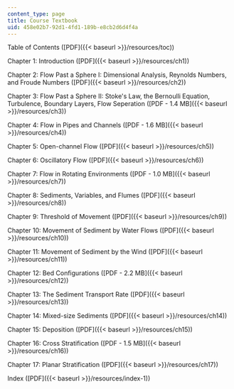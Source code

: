 ```yaml
---
content_type: page
title: Course Textbook
uid: 458e02b7-92d1-4fd1-189b-e8cb2d6d4f4a
---
```


Table of Contents ([PDF]({{< baseurl >}}/resources/toc))

Chapter 1: Introduction ([PDF]({{< baseurl >}}/resources/ch1))

Chapter 2: Flow Past a Sphere I: Dimensional Analysis, Reynolds Numbers, and Froude Numbers ([PDF]({{< baseurl >}}/resources/ch2))

Chapter 3: Flow Past a Sphere II: Stoke's Law, the Bernoulli Equation, Turbulence, Boundary Layers, Flow Seperation ([PDF - 1.4 MB]({{< baseurl >}}/resources/ch3))

Chapter 4: Flow in Pipes and Channels ([PDF - 1.6 MB]({{< baseurl >}}/resources/ch4))

Chapter 5: Open-channel Flow ([PDF]({{< baseurl >}}/resources/ch5))

Chapter 6: Oscillatory Flow ([PDF]({{< baseurl >}}/resources/ch6))

Chapter 7: Flow in Rotating Environments ([PDF - 1.0 MB]({{< baseurl >}}/resources/ch7))

Chapter 8: Sediments, Variables, and Flumes ([PDF]({{< baseurl >}}/resources/ch8))

Chapter 9: Threshold of Movement ([PDF]({{< baseurl >}}/resources/ch9))

Chapter 10: Movement of Sediment by Water Flows ([PDF]({{< baseurl >}}/resources/ch10))

Chapter 11: Movement of Sediment by the Wind ([PDF]({{< baseurl >}}/resources/ch11))

Chapter 12: Bed Configurations ([PDF - 2.2 MB]({{< baseurl >}}/resources/ch12))

Chapter 13: The Sediment Transport Rate ([PDF]({{< baseurl >}}/resources/ch13))

Chapter 14: Mixed-size Sediments ([PDF]({{< baseurl >}}/resources/ch14))

Chapter 15: Deposition ([PDF]({{< baseurl >}}/resources/ch15))

Chapter 16: Cross Stratification ([PDF - 1.5 MB]({{< baseurl >}}/resources/ch16))

Chapter 17: Planar Stratification ([PDF]({{< baseurl >}}/resources/ch17))

Index ([PDF]({{< baseurl >}}/resources/index-1))